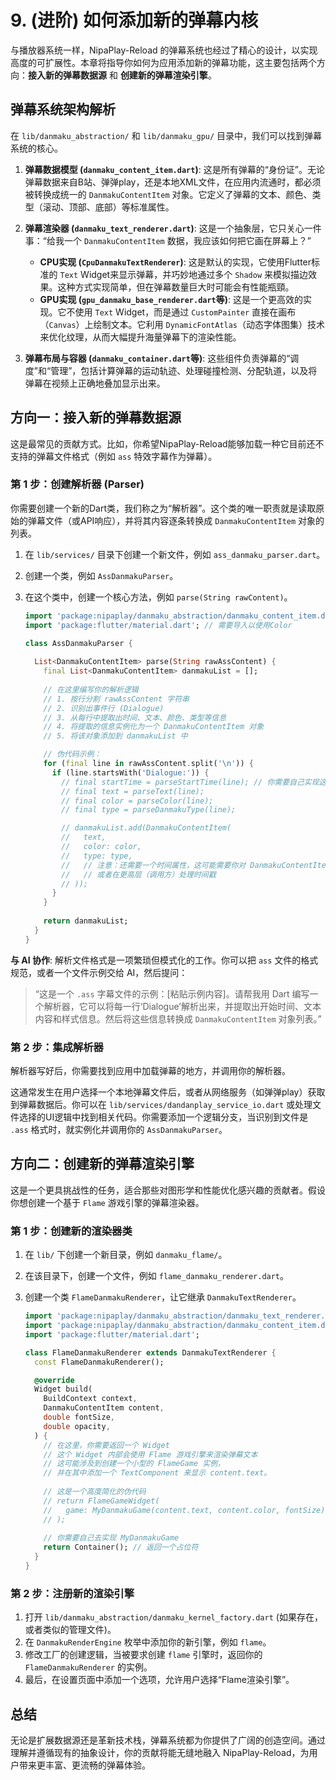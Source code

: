 # 9. (进阶) 如何添加新的弹幕内核

与播放器系统一样，NipaPlay-Reload 的弹幕系统也经过了精心的设计，以实现高度的可扩展性。本章将指导你如何为应用添加新的弹幕功能，这主要包括两个方向：**接入新的弹幕数据源** 和 **创建新的弹幕渲染引擎**。

## 弹幕系统架构解析

在 `lib/danmaku_abstraction/` 和 `lib/danmaku_gpu/` 目录中，我们可以找到弹幕系统的核心。

1.  **弹幕数据模型 (`danmaku_content_item.dart`)**: 这是所有弹幕的“身份证”。无论弹幕数据来自B站、弹弹play，还是本地XML文件，在应用内流通时，都必须被转换成统一的 `DanmakuContentItem` 对象。它定义了弹幕的文本、颜色、类型（滚动、顶部、底部）等标准属性。

2.  **弹幕渲染器 (`danmaku_text_renderer.dart`)**: 这是一个抽象层，它只关心一件事：“给我一个 `DanmakuContentItem` 数据，我应该如何把它画在屏幕上？”
    *   **CPU实现 (`CpuDanmakuTextRenderer`)**: 这是默认的实现，它使用Flutter标准的 `Text` Widget来显示弹幕，并巧妙地通过多个 `Shadow` 来模拟描边效果。这种方式实现简单，但在弹幕数量巨大时可能会有性能瓶頸。
    *   **GPU实现 (`gpu_danmaku_base_renderer.dart`等)**: 这是一个更高效的实现。它不使用 `Text` Widget，而是通过 `CustomPainter` 直接在画布（`Canvas`）上绘制文本。它利用 `DynamicFontAtlas`（动态字体图集）技术来优化纹理，从而大幅提升海量弹幕下的渲染性能。

3.  **弹幕布局与容器 (`danmaku_container.dart`等)**: 这些组件负责弹幕的“调度”和“管理”，包括计算弹幕的运动轨迹、处理碰撞检测、分配轨道，以及将弹幕在视频上正确地叠加显示出来。

## 方向一：接入新的弹幕数据源

这是最常见的贡献方式。比如，你希望NipaPlay-Reload能够加载一种它目前还不支持的弹幕文件格式（例如 `ass` 特效字幕作为弹幕）。

### 第 1 步：创建解析器 (Parser)

你需要创建一个新的Dart类，我们称之为“解析器”。这个类的唯一职责就是读取原始的弹幕文件（或API响应），并将其内容逐条转换成 `DanmakuContentItem` 对象的列表。

1.  在 `lib/services/` 目录下创建一个新文件，例如 `ass_danmaku_parser.dart`。
2.  创建一个类，例如 `AssDanmakuParser`。
3.  在这个类中，创建一个核心方法，例如 `parse(String rawContent)`。

    ```dart
    import 'package:nipaplay/danmaku_abstraction/danmaku_content_item.dart';
    import 'package:flutter/material.dart'; // 需要导入以使用Color

    class AssDanmakuParser {
      
      List<DanmakuContentItem> parse(String rawAssContent) {
        final List<DanmakuContentItem> danmakuList = [];
        
        // 在这里编写你的解析逻辑
        // 1. 按行分割 rawAssContent 字符串
        // 2. 识别出事件行 (Dialogue)
        // 3. 从每行中提取出时间、文本、颜色、类型等信息
        // 4. 将提取的信息实例化为一个 DanmakuContentItem 对象
        // 5. 将该对象添加到 danmakuList 中

        // 伪代码示例：
        for (final line in rawAssContent.split('\n')) {
          if (line.startsWith('Dialogue:')) {
            // final startTime = parseStartTime(line); // 你需要自己实现这些辅助方法
            // final text = parseText(line);
            // final color = parseColor(line);
            // final type = parseDanmakuType(line);

            // danmakuList.add(DanmakuContentItem(
            //   text,
            //   color: color,
            //   type: type,
            //   // 注意：还需要一个时间属性，这可能需要你对 DanmakuContentItem 做一些了解
            //   // 或者在更高层（调用方）处理时间戳
            // ));
          }
        }
        
        return danmakuList;
      }
    }
    ```

**与 AI 协作**:
解析文件格式是一项繁琐但模式化的工作。你可以把 `ass` 文件的格式规范，或者一个文件示例交给 AI，然后提问：

> “这是一个 `.ass` 字幕文件的示例：[粘贴示例内容]。请帮我用 Dart 编写一个解析器，它可以将每一行‘Dialogue’解析出来，并提取出开始时间、文本内容和样式信息。然后将这些信息转换成 `DanmakuContentItem` 对象列表。”

### 第 2 步：集成解析器

解析器写好后，你需要找到应用中加载弹幕的地方，并调用你的解析器。

这通常发生在用户选择一个本地弹幕文件后，或者从网络服务（如弹弹play）获取到弹幕数据后。你可以在 `lib/services/dandanplay_service_io.dart` 或处理文件选择的UI逻辑中找到相关代码。你需要添加一个逻辑分支，当识别到文件是 `.ass` 格式时，就实例化并调用你的 `AssDanmakuParser`。

## 方向二：创建新的弹幕渲染引擎

这是一个更具挑战性的任务，适合那些对图形学和性能优化感兴趣的贡献者。假设你想创建一个基于 `Flame` 游戏引擎的弹幕渲染器。

### 第 1 步：创建新的渲染器类

1.  在 `lib/` 下创建一个新目录，例如 `danmaku_flame/`。
2.  在该目录下，创建一个文件，例如 `flame_danmaku_renderer.dart`。
3.  创建一个类 `FlameDanmakuRenderer`，让它继承 `DanmakuTextRenderer`。

    ```dart
    import 'package:nipaplay/danmaku_abstraction/danmaku_text_renderer.dart';
    import 'package:nipaplay/danmaku_abstraction/danmaku_content_item.dart';
    import 'package:flutter/material.dart';

    class FlameDanmakuRenderer extends DanmakuTextRenderer {
      const FlameDanmakuRenderer();

      @override
      Widget build(
        BuildContext context,
        DanmakuContentItem content,
        double fontSize,
        double opacity,
      ) {
        // 在这里，你需要返回一个 Widget
        // 这个 Widget 内部会使用 Flame 游戏引擎来渲染弹幕文本
        // 这可能涉及到创建一个小型的 FlameGame 实例，
        // 并在其中添加一个 TextComponent 来显示 content.text。
        
        // 这是一个高度简化的伪代码
        // return FlameGameWidget(
        //   game: MyDanmakuGame(content.text, content.color, fontSize),
        // );
        
        // 你需要自己去实现 MyDanmakuGame
        return Container(); // 返回一个占位符
      }
    }
    ```

### 第 2 步：注册新的渲染引擎

1.  打开 `lib/danmaku_abstraction/danmaku_kernel_factory.dart` (如果存在，或者类似的管理文件)。
2.  在 `DanmakuRenderEngine` 枚举中添加你的新引擎，例如 `flame`。
3.  修改工厂的创建逻辑，当被要求创建 `flame` 引擎时，返回你的 `FlameDanmakuRenderer` 的实例。
4.  最后，在设置页面中添加一个选项，允许用户选择“Flame渲染引擎”。

## 总结

无论是扩展数据源还是革新技术栈，弹幕系统都为你提供了广阔的创造空间。通过理解并遵循现有的抽象设计，你的贡献将能无缝地融入 NipaPlay-Reload，为用户带来更丰富、更流畅的弹幕体验。

